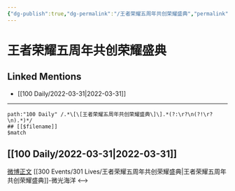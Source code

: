 ```yaml
---
{"dg-publish":true,"dg-permalink":"/王者荣耀五周年共创荣耀盛典","permalink":"/王者荣耀五周年共创荣耀盛典/","title":"王者荣耀五周年共创荣耀盛典"}
---
```


# 王者荣耀五周年共创荣耀盛典

## Linked Mentions
- [[100 Daily/2022-03-31\|2022-03-31]]


---

```expander
path:"100 Daily" /.*\[\[王者荣耀五周年共创荣耀盛典\]\].*(?:\r?\n(?!\r?\n).*)*/
## [[$filename]]
$match
```
## [[100 Daily/2022-03-31\|2022-03-31]]
[微博正文](https://m.weibo.cn/1784505431/4753181827400375) [[300 Events/301 Lives/王者荣耀五周年共创荣耀盛典\|王者荣耀五周年共创荣耀盛典]]-微光海洋
<-->